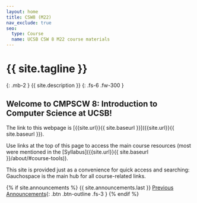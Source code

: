 ```yaml
---
layout: home
title: CSW8 (M22)
nav_exclude: true
seo:
  type: Course
  name: UCSB CSW 8 M22 course materials
---
```


# {{ site.tagline }}
{: .mb-2 }
{{ site.description }}
{: .fs-6 .fw-300 }

## Welcome to CMPSCW 8: Introduction to Computer Science at UCSB! 

The link to this webpage is [{{site.url}}{{ site.baseurl }}]({{site.url}}{{ site.baseurl }}).

Use links at the top of this page to access the main course resources (most were mentioned in the [Syllabus]({{site.url}}{{ site.baseurl }}/about/#course-tools)).

<!--Read the ["Getting Started" announcement]({{site.url}}{{ site.baseurl }}/announcements) to know what to do before the first day of class.-->
<!--[Jump to the current week]({{ site.url }}{{ site.baseurl }}/calendar#week-1){: .btn .btn-blue }-->

This site is provided just as a convenience for quick access and searching: Gauchospace is the main hub for all course-related links.

{% if site.announcements %}
{{ site.announcements.last }}
[Previous Announcements](announcements.md){: .btn .btn-outline .fs-3 }
{% endif %}

